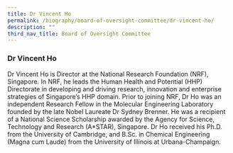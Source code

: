 ```yaml
---
title: Dr Vincent Ho
permalink: /biography/board-of-oversight-committee/dr-vincent-ho/
description: ""
third_nav_title: Board of Oversight Committee
---
```

### Dr Vincent Ho

Dr Vincent Ho is Director at the National Research Foundation (NRF), Singapore. In NRF, he leads the Human Health and Potential (HHP) Directorate in developing and driving research, innovation and enterprise strategies of Singapore’s HHP domain. Prior to joining NRF, Dr Ho was an independent Research Fellow in the Molecular Engineering Laboratory founded by the late Nobel Laureate Dr Sydney Brenner. He was a recipient of a National Science Scholarship awarded by the Agency for Science, Technology and Research (A\*STAR), Singapore. Dr Ho received his Ph.D. from the University of Cambridge, and B.Sc. in Chemical Engineering (Magna cum Laude) from the University of Illinois at Urbana-Champaign.